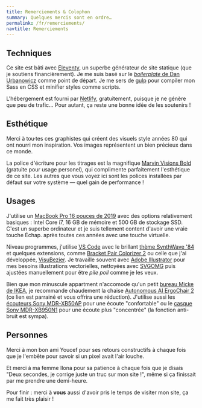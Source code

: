 ```yaml
---
title: Remerciements & Colophon
summary: Quelques mercis sont en ordre…
permalink: /fr/remerciements/
navtitle: Remerciements
---
```


## Techniques

Ce site est bâti avec [Eleventy](https://www.11ty.dev/), un superbe générateur de site statique (que je soutiens financièrement). Je me suis basé sur le [*boilerplate* de Dan Urbanowicz](https://templates.netlify.com/template/eleventy-netlify-boilerplate/) comme point de départ. Je me sers de [gulp](https://gulpjs.com/) pour compiler mon Sass en CSS et minifier styles comme scripts.

L'hébergement est fourni par [Netlify](https://netlify.com/), gratuitement, puisque je ne génère que peu de trafic… Pour autant, ça reste une bonne idée de les soutenirs !

## Esthétique

Merci à tou·tes ces graphistes qui créent des visuels style années 80 qui ont nourri mon inspiration. Vos images représentent un bien précieux dans ce monde.

La police d'écriture pour les titrages est la magnifique [Marvin Visions Bold](https://www.readvisions.com/marvin) (gratuite pour usage personel), qui complimente parfaitement l'esthétique de ce site. Les autres que vous voyez ici sont les polices installées par défaut sur votre système — quel gain de performance !

## Usages

J'utilise un [MacBook Pro 16 pouces de 2019](https://www.apple.com/macbook-pro-16/) avec des options relativement basiques : Intel Core i7, 16 GB de mémoire et 500 GB de stockage SSD. C'est un superbe ordinateur et je suis tellement content d'avoir une vraie touche Échap. après toutes ces années avec une touche virtuelle.

Niveau programmes, j'utilise [VS Code](https://code.visualstudio.com/) avec le brillant [thème SynthWave '84](https://marketplace.visualstudio.com/items?itemName=RobbOwen.synthwave-vscode) et quelques extensions, comme [Bracket Pair Colorizer 2](https://marketplace.visualstudio.com/items?itemName=CoenraadS.bracket-pair-colorizer-2) ou celle que j'ai développée, [VisuBezier](https://marketplace.visualstudio.com/items?itemName=chriskirknielsen.visubezier). Je travaille souvent avec [Adobe Illustrator](https://www.adobe.com/products/illustrator.html) pour mes besoins illustrations vectorielles, nettoyées avec [SVGOMG](https://jakearchibald.github.io/svgomg/) puis ajustées manuellement pour être _pile poil_ comme je les veux.

Bien que mon minuscule appartment n'accomode qu'un petit [bureau Micke de IKEA](https://www.ikea.com/us/en/p/micke-desk-black-brown-20244747/), je recommande chaudement la chaise [Autonomous AI ErgoChair 2](https://www.autonomous.ai/office-chairs/ergonomic-chair/?rid=7a4b2c) (ce lien est parrainé et vous offrira une réduction). J'utilise aussi les [écouteurs Sony MDR-XB50AP](https://www.sony.com/electronics/in-ear-headphones/mdr-xb50ap) pour une écoute "confortable" ou le [casque Sony MDR-XB950N1](https://www.sony.com/electronics/support/wireless-headphones-bluetooth-headphones/mdr-xb950n1) pour une écoute plus "concentrée" (la fonction anti-bruit est sympa).

## Personnes

Merci à mon bon ami Youcef pour ses retours constructifs à chaque fois que je l'embête pour savoir si un pixel avait l'air louche.

Et merci à ma femme Ilona pour sa patience à chaque fois que je disais "Deux secondes, je corrige juste un truc sur mon site !", même si ça finissait par me prendre une demi-heure.

Pour finir : merci à **vous** aussi d'avoir pris le temps de visiter mon site, ça me fait très plaisir !
